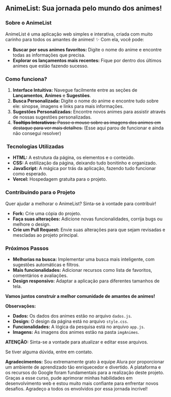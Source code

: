 ## **AnimeList: Sua jornada pelo mundo dos animes!** 

###  **Sobre o AnimeList**

AnimeList é uma aplicação web simples e interativa, criada com muito carinho para todos os amantes de animes! ✨ Com ela, você pode:

* **Buscar por seus animes favoritos:** Digite o nome do anime e encontre todas as informações que precisa.
* **Explorar os lançamentos mais recentes:** Fique por dentro dos últimos animes que estão fazendo sucesso.

###  **Como funciona?**

1. **Interface Intuitiva:** Navegue facilmente entre as seções de **Lançamentos**, **Animes** e **Sugestões**.
2. **Busca Personalizada:** Digite o nome do anime e encontre tudo sobre ele: sinopse, imagens e links para mais informações.
3. **Sugestões Personalizadas:** Encontre novos animes para assistir através de nossas sugestões personalizadas.
4. ~~**Tooltips Interativos:** Passe o mouse sobre as imagens dos animes em destaque para ver mais detalhes.~~ (Esse aqui parou de funcionar e ainda não consegui resolver) 

### ️ **Tecnologias Utilizadas**

* **HTML:** A estrutura da página, os elementos e o conteúdo.
* **CSS:** A estilização da página, deixando tudo bonitinho e organizado.
* **JavaScript:** A mágica por trás da aplicação, fazendo tudo funcionar como esperado.
* **Vercel:** Hospedagem gratuita para o projeto.

###  **Contribuindo para o Projeto**

Quer ajudar a melhorar o AnimeList? Sinta-se à vontade para contribuir! 
* **Fork:** Crie uma cópia do projeto.
* **Faça suas alterações:** Adicione novas funcionalidades, corrija bugs ou melhore o design.
* **Crie um Pull Request:** Envie suas alterações para que sejam revisadas e mescladas ao projeto principal.

###  **Próximos Passos**

* **Melhorias na busca:** Implementar uma busca mais inteligente, com sugestões automáticas e filtros.
* **Mais funcionalidades:** Adicionar recursos como lista de favoritos, comentários e avaliações.
* **Design responsivo:** Adaptar a aplicação para diferentes tamanhos de tela.

**Vamos juntos construir a melhor comunidade de amantes de animes!** 

**Observações:**

* **Dados:** Os dados dos animes estão no arquivo `dados.js`.
* **Design:** O design da página está no arquivo `style.css`. 
* **Funcionalidades:** A lógica da pesquisa está no arquivo `app.js`.
* **Imagens:** As imagens dos animes estão na pasta `imgAnimes`.

**ATENÇÃO:** Sinta-se a vontade para atualizar e editar esse arquivos.

Se tiver alguma dúvida, entre em contato.

**Agradecimentos:** Sou extremamente grato à equipe Alura por proporcionar um ambiente de aprendizado tão enriquecedor e divertido. A plataforma
e os recursos do Google foram fundamentais para a realização deste projeto. Graças a esse curso, pude aprimorar minhas habilidades em desenvolvimento web
e estou muito mais confiante para enfrentar novos desafios. Agradeço a todos os envolvidos por essa jornada incrível!
